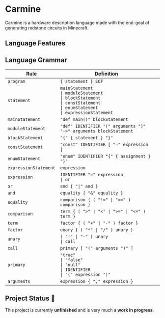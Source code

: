 # Carmine
Carmine is a hardware description language made with the end-goal of generating redstone circuits in Minecraft.

## Language Features

## Language Grammar
| **Rule**              | **Definition**                                                                                                                          |           |
| --------------------- | --------------------------------------------------------------------------------------------------------------------------------------- | --------- |
| `program`             | `{ statement } EOF`                                                                                                                     |           |
| `statement`           | `mainStatement`<br>`\| moduleStatement`<br>`\| blockStatement`<br>`\| constStatement`<br>`\| enumStatement`<br>`\| expressionStatement` |           |
| `mainStatement`       | `"def main()" blockStatement`                                                                                                           |           |
| `moduleStatement`     | `"def" IDENTIFIER "(" arguments ")" "->" arguments blockStatement`                                                                      |           |
| `blockStatement`      | `"{" { statement } "}"`                                                                                                                 |           |
| `constStatement`      | `"const" IDENTIFIER [ "=" expression ]`                                                                                                 |           |
| `enumStatement`       | `"enum" IDENTIFIER "{" { assignment } "}"`                                                                                              |           |
| `expressionStatement` | `expression`                                                                                                                            |           |
| `expression`          | `IDENTIFIER "=" expression`<br>`\| or`                                                                                                  |           |
| `or`                  | `and { "\|" and }`                                                                                                                      |           |
| `and`                 | `equality { "&" equality }`                                                                                                             |           |
| `equality`            | `comparison { ( "!=" \| "==" ) comparison }`                                                                                            |           |
| `comparison`          | `term { ( ">" \| "<" \| ">=" \| "<=" ) term }`                                                                                          |           |
| `term`                | `factor { ( "+" \| "-" ) factor }`                                                                                                      |           |
| `factor`              | `unary { ( "*" \| "/" ) unary }`                                                                                                        |           |
| `unary`               | `( "!" \| "-" ) unary`<br>`\| call`                                                                                                     |           |
| `call`                | `primary [ "(" arguments ")" ]`                                                                                                         |           |
| `primary`             | `"true"`<br>`\| "false"`<br>`\| "null"`<br>`\| IDENTIFIER`<br>`\| "(" expression ")"`                                                   |           |
| `arguments`           | `expression { "," expression }`                                                                                                         |           |


## Project Status 🚧
This project is currently **unfinished** and is very much a **work in progress**.
